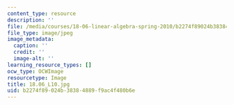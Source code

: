 ```yaml
---
content_type: resource
description: ''
file: /media/courses/18-06-linear-algebra-spring-2010/b2274f89024b38384889f9ac4f480b6e_18.06_L10.jpg
file_type: image/jpeg
image_metadata:
  caption: ''
  credit: ''
  image-alt: ''
learning_resource_types: []
ocw_type: OCWImage
resourcetype: Image
title: 18.06_L10.jpg
uid: b2274f89-024b-3838-4889-f9ac4f480b6e
---
```

